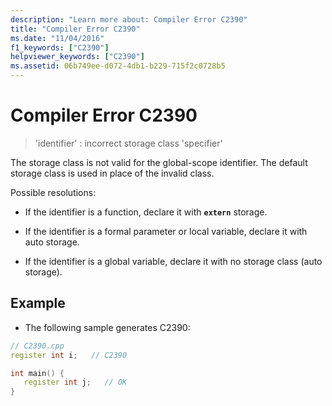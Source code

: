 ```yaml
---
description: "Learn more about: Compiler Error C2390"
title: "Compiler Error C2390"
ms.date: "11/04/2016"
f1_keywords: ["C2390"]
helpviewer_keywords: ["C2390"]
ms.assetid: 06b749ee-d072-4db1-b229-715f2c0728b5
---
```

# Compiler Error C2390

> 'identifier' : incorrect storage class 'specifier'

The storage class is not valid for the global-scope identifier. The default storage class is used in place of the invalid class.

Possible resolutions:

- If the identifier is a function, declare it with **`extern`** storage.

- If the identifier is a formal parameter or local variable, declare it with auto storage.

- If the identifier is a global variable, declare it with no storage class (auto storage).

## Example

- The following sample generates C2390:

```cpp
// C2390.cpp
register int i;   // C2390

int main() {
   register int j;   // OK
}
```
